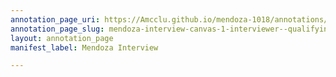 ```yaml
---
annotation_page_uri: https://Amcclu.github.io/mendoza-1018/annotations/mendoza-interview-canvas-1-interviewer--qualifying-question--specific-question.json
annotation_page_slug: mendoza-interview-canvas-1-interviewer--qualifying-question--specific-question
layout: annotation_page
manifest_label: Mendoza Interview

---
```

